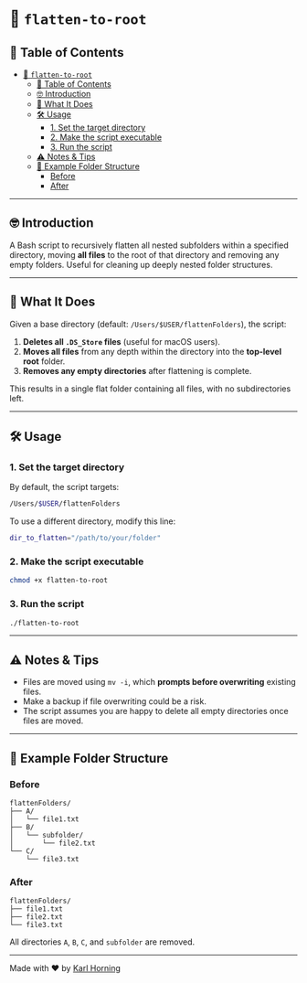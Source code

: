# 📁 `flatten-to-root`

## 📖 Table of Contents

- [📁 `flatten-to-root`](#-flatten-to-root)
  - [📖 Table of Contents](#-table-of-contents)
  - [🤓 Introduction](#-introduction)
  - [📌 What It Does](#-what-it-does)
  - [🛠️ Usage](#️-usage)
    - [1. Set the target directory](#1-set-the-target-directory)
    - [2. Make the script executable](#2-make-the-script-executable)
    - [3. Run the script](#3-run-the-script)
  - [⚠️ Notes \& Tips](#️-notes--tips)
  - [📂 Example Folder Structure](#-example-folder-structure)
    - [Before](#before)
    - [After](#after)

---

## 🤓 Introduction

A Bash script to recursively flatten all nested subfolders within a specified directory, moving **all files** to the root of that directory and removing any empty folders. Useful for cleaning up deeply nested folder structures.

---

## 📌 What It Does

Given a base directory (default: `/Users/$USER/flattenFolders`), the script:

1. **Deletes all `.DS_Store` files** (useful for macOS users).
2. **Moves all files** from any depth within the directory into the **top-level root** folder.
3. **Removes any empty directories** after flattening is complete.

This results in a single flat folder containing all files, with no subdirectories left.

---

## 🛠️ Usage

### 1. Set the target directory

By default, the script targets:

```bash
/Users/$USER/flattenFolders
```

To use a different directory, modify this line:

```bash
dir_to_flatten="/path/to/your/folder"
```

### 2. Make the script executable

```bash
chmod +x flatten-to-root
```

### 3. Run the script

```bash
./flatten-to-root
```

---

## ⚠️ Notes & Tips

- Files are moved using `mv -i`, which **prompts before overwriting** existing files.
- Make a backup if file overwriting could be a risk.
- The script assumes you are happy to delete all empty directories once files are moved.

---

## 📂 Example Folder Structure

### Before

```text
flattenFolders/
├── A/
│   └── file1.txt
├── B/
│   └── subfolder/
│       └── file2.txt
└── C/
    └── file3.txt
```

### After

```text
flattenFolders/
├── file1.txt
├── file2.txt
└── file3.txt
```

All directories `A`, `B`, `C`, and `subfolder` are removed.

---

Made with ❤️ by [Karl Horning](https://github.com/Karl-Horning)
